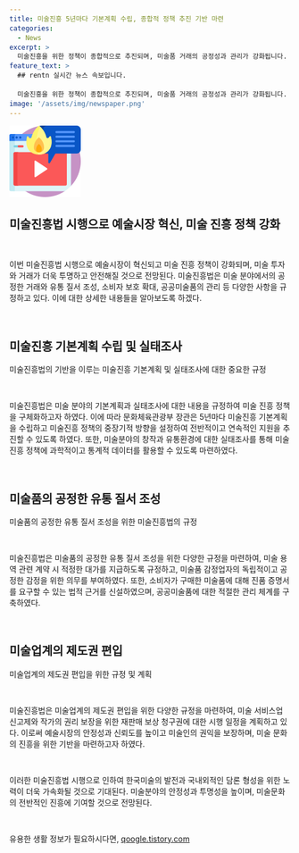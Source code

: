 ```yaml
---
title: 미술진흥 5년마다 기본계획 수립, 종합적 정책 추진 기반 마련
categories:
  - News
excerpt: >
  미술진흥을 위한 정책이 종합적으로 추진되며, 미술품 거래의 공정성과 관리가 강화됩니다. 정책 시행으로 5년마다 기본계획을 수립하여 정책 방향을 설정하고, 미술 서비스업 실태조사를 확대합니다. 미술품의 공정한 유통을 위해 적정한 대가와 감정 업무의 공정성을 강화하고, 소비자 보호를 강화하며 공공미술품의 관리도 체계화됩니다. 이에 따라 한국 미술의 미술진흥법 시행으로 미술 생태계가 발전할 것으로 기대됩니다. (출처: 정책브리핑 www.korea.kr)
feature_text: >
  ## rentn 실시간 뉴스 속보입니다.

  미술진흥을 위한 정책이 종합적으로 추진되며, 미술품 거래의 공정성과 관리가 강화됩니다. 정책 시행으로 5년마다 기본계획을 수립하여 정책 방향을 설정하고, 미술 서비스업 실태조사를 확대합니다. 미술품의 공정한 유통을 위해 적정한 대가와 감정 업무의 공정성을 강화하고, 소비자 보호를 강화하며 공공미술품의 관리도 체계화됩니다. 이에 따라 한국 미술의 미술진흥법 시행으로 미술 생태계가 발전할 것으로 기대됩니다. (출처: 정책브리핑 www.korea.kr)
image: '/assets/img/newspaper.png'
---
```


<p><img src="/assets/img/news.png" alt="rentncar 속보" /></p>

<h2 data-ke-size="size26">미술진흥법 시행으로 예술시장 혁신, 미술 진흥 정책 강화</h2>

<p data-ke-size="size16">&nbsp;</p>

<p>이번 미술진흥법 시행으로 예술시장이 혁신되고 미술 진흥 정책이 강화되며, 미술 투자와 거래가 더욱 투명하고 안전해질 것으로 전망된다. 미술진흥법은 미술 분야에서의 공정한 거래와 유통 질서 조성, 소비자 보호 확대, 공공미술품의 관리 등 다양한 사항을 규정하고 있다. 이에 대한 상세한 내용들을 알아보도록 하겠다.</p>

<p data-ke-size="size16">&nbsp;</p>

<h2 data-ke-size="size24">미술진흥 기본계획 수립 및 실태조사</h2>

<p data-ke-size="size16">미술진흥법의 기반을 이루는 미술진흥 기본계획 및 실태조사에 대한 중요한 규정</p>

<p data-ke-size="size16">&nbsp;</p>

<p>미술진흥법은 미술 분야의 기본계획과 실태조사에 대한 내용을 규정하여 미술 진흥 정책을 구체화하고자 하였다. 이에 따라 문화체육관광부 장관은 5년마다 미술진흥 기본계획을 수립하고 미술진흥 정책의 중장기적 방향을 설정하여 전반적이고 연속적인 지원을 추진할 수 있도록 하였다. 또한, 미술분야의 창작과 유통환경에 대한 실태조사를 통해 미술 진흥 정책에 과학적이고 통계적 데이터를 활용할 수 있도록 마련하였다.</p>

<p data-ke-size="size16">&nbsp;</p>

<h2 data-ke-size="size24">미술품의 공정한 유통 질서 조성</h2>

<p data-ke-size="size16">미술품의 공정한 유통 질서 조성을 위한 미술진흥법의 규정</p>

<p data-ke-size="size16">&nbsp;</p>

<p>미술진흥법은 미술품의 공정한 유통 질서 조성을 위한 다양한 규정을 마련하여, 미술 용역 관련 계약 시 적정한 대가를 지급하도록 규정하고, 미술품 감정업자의 독립적이고 공정한 감정을 위한 의무를 부여하였다. 또한, 소비자가 구매한 미술품에 대해 진품 증명서를 요구할 수 있는 법적 근거를 신설하였으며, 공공미술품에 대한 적절한 관리 체계를 구축하였다.</p>

<p data-ke-size="size16">&nbsp;</p>

<h2 data-ke-size="size24">미술업계의 제도권 편입</h2>

<p data-ke-size="size16">미술업계의 제도권 편입을 위한 규정 및 계획</p>

<p data-ke-size="size16">&nbsp;</p>

<p>미술진흥법은 미술업계의 제도권 편입을 위한 다양한 규정을 마련하여, 미술 서비스업 신고제와 작가의 권리 보장을 위한 재판매 보상 청구권에 대한 시행 일정을 계획하고 있다. 이로써 예술시장의 안정성과 신뢰도를 높이고 미술인의 권익을 보장하며, 미술 문화의 진흥을 위한 기반을 마련하고자 하였다.</p>

<p data-ke-size="size16">&nbsp;</p>

<p>이러한 미술진흥법 시행으로 인하여 한국미술의 발전과 국내외적인 담론 형성을 위한 노력이 더욱 가속화될 것으로 기대된다. 미술분야의 안정성과 투명성을 높이며, 미술문화의 전반적인 진흥에 기여할 것으로 전망된다.</p>

<p data-ke-size="size16">&nbsp;</p>
유용한 생활 정보가 필요하시다면, <a href="https://qoogle.tistory.com" rel="dofollow">qoogle.tistory.com</a>


